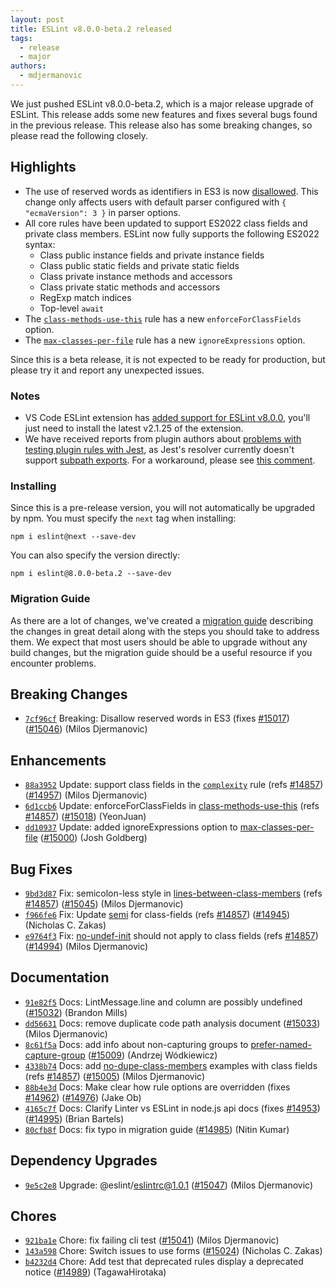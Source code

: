 ```yaml
---
layout: post
title: ESLint v8.0.0-beta.2 released
tags:
  - release
  - major
authors:
  - mdjermanovic
---
```


We just pushed ESLint v8.0.0-beta.2, which is a major release upgrade of ESLint. This release adds some new features and fixes several bugs found in the previous release. This release also has some breaking changes, so please read the following closely.


## Highlights

* The use of reserved words as identifiers in ES3 is now [disallowed](https://github.com/eslint/eslint/issues/15017). This change only affects users with default parser configured with `{ "ecmaVersion": 3 }` in parser options.
* All core rules have been updated to support ES2022 class fields and private class members. ESLint now fully supports the following ES2022 syntax:
  * Class public instance fields and private instance fields
  * Class public static fields and private static fields
  * Class private instance methods and accessors
  * Class private static methods and accessors
  * RegExp match indices
  * Top-level `await`
* The [`class-methods-use-this`](/docs/8.0.0/rules/class-methods-use-this) rule has a new `enforceForClassFields` option.
* The [`max-classes-per-file`](/docs/8.0.0/rules/max-classes-per-file) rule has a new `ignoreExpressions` option.

Since this is a beta release, it is not expected to be ready for production, but please try it and report any unexpected issues.

### Notes

* VS Code ESLint extension has [added support for ESLint v8.0.0](https://marketplace.visualstudio.com/items/dbaeumer.vscode-eslint/changelog), you'll just need to install the latest v2.1.25 of the extension.
* We have received reports from plugin authors about [problems with testing plugin rules with Jest](https://github.com/eslint/eslint/issues/14936#issuecomment-905786726), as Jest's resolver currently doesn't support [subpath exports](https://nodejs.org/api/packages.html#packages_subpath_exports). For a workaround, please see [this comment](https://github.com/eslint/eslint/issues/14936#issuecomment-906768517).


### Installing

Since this is a pre-release version, you will not automatically be upgraded by npm. You must specify the `next` tag when installing:

```
npm i eslint@next --save-dev
```

You can also specify the version directly:

```
npm i eslint@8.0.0-beta.2 --save-dev
```

### Migration Guide

As there are a lot of changes, we've created a [migration guide](/docs/8.0.0/user-guide/migrating-to-8.0.0) describing the changes in great detail along with the steps you should take to address them. We expect that most users should be able to upgrade without any build changes, but the migration guide should be a useful resource if you encounter problems.




## Breaking Changes


* [`7cf96cf`](https://github.com/eslint/eslint/commit/7cf96cf185f849d379b660072d660ec35ac5b46d) Breaking: Disallow reserved words in ES3 (fixes [#15017](https://github.com/eslint/eslint/issues/15017)) ([#15046](https://github.com/eslint/eslint/issues/15046)) (Milos Djermanovic)






## Enhancements


* [`88a3952`](https://github.com/eslint/eslint/commit/88a39520716bdd11f8647e47c57bd8bf91bc7148) Update: support class fields in the [`complexity`](/docs/rules/complexity) rule (refs [#14857](https://github.com/eslint/eslint/issues/14857)) ([#14957](https://github.com/eslint/eslint/issues/14957)) (Milos Djermanovic)
* [`6d1ccb6`](https://github.com/eslint/eslint/commit/6d1ccb676fedd1ceb4b1e44abf8133f116a5aecb) Update: enforceForClassFields in [class-methods-use-this](/docs/rules/class-methods-use-this) (refs [#14857](https://github.com/eslint/eslint/issues/14857)) ([#15018](https://github.com/eslint/eslint/issues/15018)) (YeonJuan)
* [`dd10937`](https://github.com/eslint/eslint/commit/dd109379f730a988a9e6c0102bcfe443ad0b4b94) Update: added ignoreExpressions option to [max-classes-per-file](/docs/rules/max-classes-per-file) ([#15000](https://github.com/eslint/eslint/issues/15000)) (Josh Goldberg)




## Bug Fixes


* [`9bd3d87`](https://github.com/eslint/eslint/commit/9bd3d87c8d7369e85f2b7d9b784fed8143191d30) Fix: semicolon-less style in [lines-between-class-members](/docs/rules/lines-between-class-members) (refs [#14857](https://github.com/eslint/eslint/issues/14857)) ([#15045](https://github.com/eslint/eslint/issues/15045)) (Milos Djermanovic)
* [`f966fe6`](https://github.com/eslint/eslint/commit/f966fe6286b6f668812f5155b79d4ee2a8b584b3) Fix: Update [semi](/docs/rules/semi) for class-fields (refs [#14857](https://github.com/eslint/eslint/issues/14857)) ([#14945](https://github.com/eslint/eslint/issues/14945)) (Nicholas C. Zakas)
* [`e9764f3`](https://github.com/eslint/eslint/commit/e9764f3e2fe3f7b6341c9a4381f0dcd23548338e) Fix: [no-undef-init](/docs/rules/no-undef-init) should not apply to class fields (refs [#14857](https://github.com/eslint/eslint/issues/14857)) ([#14994](https://github.com/eslint/eslint/issues/14994)) (Milos Djermanovic)




## Documentation


* [`91e82f5`](https://github.com/eslint/eslint/commit/91e82f5c4cfeab5ac6d01865ce0eb9ea0649df39) Docs: LintMessage.line and column are possibly undefined ([#15032](https://github.com/eslint/eslint/issues/15032)) (Brandon Mills)
* [`dd56631`](https://github.com/eslint/eslint/commit/dd5663166a8235512e797522731af1e9651f9392) Docs: remove duplicate code path analysis document ([#15033](https://github.com/eslint/eslint/issues/15033)) (Milos Djermanovic)
* [`8c61f5a`](https://github.com/eslint/eslint/commit/8c61f5ac67682fcfec7fc6faafcf72e4b1a339ff) Docs: add info about non-capturing groups to [prefer-named-capture-group](/docs/rules/prefer-named-capture-group) ([#15009](https://github.com/eslint/eslint/issues/15009)) (Andrzej Wódkiewicz)
* [`4338b74`](https://github.com/eslint/eslint/commit/4338b74767fa71e4e8d171f8503aa33d970e509f) Docs: add [no-dupe-class-members](/docs/rules/no-dupe-class-members) examples with class fields (refs [#14857](https://github.com/eslint/eslint/issues/14857)) ([#15005](https://github.com/eslint/eslint/issues/15005)) (Milos Djermanovic)
* [`88b4e3d`](https://github.com/eslint/eslint/commit/88b4e3d191c2577e2e1a283cc5f825feea6271cc) Docs: Make clear how rule options are overridden (fixes [#14962](https://github.com/eslint/eslint/issues/14962)) ([#14976](https://github.com/eslint/eslint/issues/14976)) (Jake Ob)
* [`4165c7f`](https://github.com/eslint/eslint/commit/4165c7f937f5fc46d4209ae8f763238d73f37238) Docs: Clarify Linter vs ESLint in node.js api docs (fixes [#14953](https://github.com/eslint/eslint/issues/14953)) ([#14995](https://github.com/eslint/eslint/issues/14995)) (Brian Bartels)
* [`80cfb8f`](https://github.com/eslint/eslint/commit/80cfb8f858888bddfefd7de6b4ecbf5aabe267bc) Docs: fix typo in migration guide ([#14985](https://github.com/eslint/eslint/issues/14985)) (Nitin Kumar)




## Dependency Upgrades


* [`9e5c2e8`](https://github.com/eslint/eslint/commit/9e5c2e853ace560876c2f2119e134639be8659d0) Upgrade: @eslint/eslintrc@1.0.1 ([#15047](https://github.com/eslint/eslint/issues/15047)) (Milos Djermanovic)






## Chores


* [`921ba1e`](https://github.com/eslint/eslint/commit/921ba1ee53e5f2219f09050565b8d69fab517d72) Chore: fix failing cli test ([#15041](https://github.com/eslint/eslint/issues/15041)) (Milos Djermanovic)
* [`143a598`](https://github.com/eslint/eslint/commit/143a5987f18f063a47a0646fa1e10e0f88602f6f) Chore: Switch issues to use forms ([#15024](https://github.com/eslint/eslint/issues/15024)) (Nicholas C. Zakas)
* [`b4232d4`](https://github.com/eslint/eslint/commit/b4232d47f88611c68a6c0f915b092b68845ecbaf) Chore: Add test that deprecated rules display a deprecated notice ([#14989](https://github.com/eslint/eslint/issues/14989)) (TagawaHirotaka)


